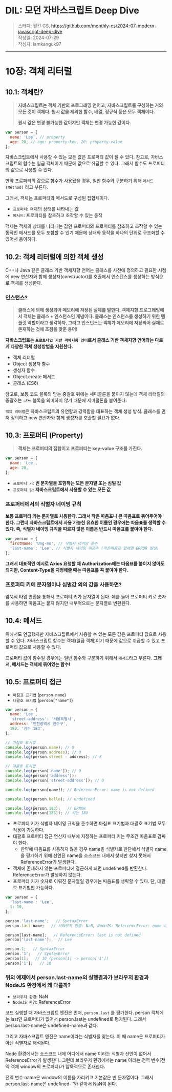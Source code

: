 # DIL: 모던 자바스크립트 Deep Dive

> 스터디: 월간 CS, https://github.com/monthly-cs/2024-07-modern-javascript-deep-dive  
> 작성일: 2024-07-29  
> 작성자: iamkanguk97

---

# 10장: 객체 리터럴

## 10.1: 객체란?

> **자바스크립트는 객체 기반의 프로그래밍 언어고, 자바스크립트를 구성하는 거의 모든 것이 객체다. 원시 값을 제외한 함수, 배열, 정규식 등은 모두 객체이다.**
>
> **원시 값은 변경 불가능한 값이지만 객체는 변경 가능한 값이다.**

```javascript
var person = {
  name: 'Lee', // property
  age: 20, // age: property-key, 20: property-value
};
```

자바스크립트에서 사용할 수 있는 모든 값은 프로퍼티 값이 될 수 있다. 참고로, 자바스크립트의 함수는 일급 객체이기 때문에 값으로 취급할 수 있다. 그래서 함수도 프로퍼티의 값으로 사용할 수 있다.

만약 프로퍼티의 값으로 함수가 사용됐을 경우, 일반 함수와 구분하기 위해 `메서드(Method)` 라고 부른다.

그래서, 객체는 프로퍼티와 메서드로 구성된 집합체이다.

- `프로퍼티`: 객체의 상태를 나타내는 값
- `메서드`: 프로퍼티를 참조하고 조작할 수 있는 동작

객체는 객체의 상태를 나타내는 값인 프로퍼티와 프로퍼티를 참조하고 조작할 수 있는 동작인 메서드를 모두 포함할 수 있기 때문에 상태와 동작을 하나의 단위로 구조화할 수 있어서 용이하다.

## 10.2: 객체 리터럴에 의한 객체 생성

C++나 Java 같은 클래스 기반 객체지향 언어는 클래스를 사전에 정의하고 필요한 시점에 new 연산자와 함께 생성자(constructor)를 호출해서 인스턴스를 생성하는 방식으로 객체를 생성한다.

### 인스턴스?

> **클래스에 의해 생성되어 메모리에 저장된 실체를 말한다. 객체지향 프로그래밍에서 객체는 클래스 + 인스턴스인 개념이다. 클래스는 인스턴스를 생성하기 위한 템플릿 역할이라고 생각하자, 그리고 인스턴스는 객체가 메모리에 저장되어 실제로 존재하는 것에 초점을 맞춘 용어!**

**자바스크립트는 `프로토타입 기반 객체지향 언어`로서 클래스 기반 객체지향 언어와는 다르게 다양한 객체 생성방법을 지원한다.**

- 객체 리터럴
- Object 생성자 함수
- 생성자 함수
- Object.create 메서드
- 클래스 (ES6)

참고로, 보통 코드 블록의 닫는 중괄호 뒤에는 세미콜론을 붙이지 않는데 객체 리터럴의 중괄호는 코드 블록을 의미하지 않기 때문에 세미콜론을 붙여준다.

`객체 리터럴`은 자바스크립트의 유연함과 강력함을 대표하는 객체 생성 방식. 클래스를 먼저 정의하고 new 연산자와 함께 생성자를 호출할 필요가 없다.

## 10.3: 프로퍼티 (Property)

> **객체는 프로퍼티의 집합이고 프로퍼티는 key-value 구조를 가진다.**

```javascript
var person = {
  name: 'Lee',
  age: 20,
};
```

- `프로퍼티 키`: **빈 문자열을 포함하는 모든 문자열 또는 심벌 값**
- `프로퍼티 값`: **자바스크립트에서 사용할 수 있는 모든 값**

### 프로퍼티에서의 식별자 네이밍 규칙

**보통 프로퍼티 키는 문자열로 사용한다. 그래서 작은 따옴표나 큰 따옴표로 묶어주어야 한다. 그런데 자바스크립트에서 사용 가능한 유효한 이름인 경우에는 따옴표를 생략할 수 있다. 즉, 식별자 네이밍 규칙을 따르지 않은 이름은 반드시 따옴표를 붙여야 한다.**

```javascript
var person = {
  firstName: 'Ung-mo', // 식별자 네이밍 준수
  'last-name': 'Lee', // 식별자 네이밍 미준수 (작은따옴표 없애면 ERROR 발생)
};
```

**그래서 대표적인 예시로 Axios 요청할 때 Authorization에는 따옴표를 붙이지 않아도 되지만, Content-Type을 지정해줄 때는 따옴표를 꼭 붙여야 한다.**

### 프로퍼티 키에 문자열이나 심벌값 외의 값을 사용하면?

암묵적 타입 변환을 통해서 프로퍼티 키가 문자열이 된다. 예를 들어 프로퍼티 키로 숫자를 사용하면 따옴표는 붙지 않지만 내부적으로는 문자열로 변환된다.

## 10.4: 메서드

위에서도 언급했지만 자바스크립트에서 사용할 수 있는 모든 값은 프로퍼티 값으로 사용할 수 있다. 자바스크립트 함수는 객체(일급 객체)이기 때문에 값으로 취급할 수 있고 프로퍼티 값으로 사용할 수 있다.

프로퍼티 값이 함수일 경우에는 일반 함수와 구분하기 위해서 `메서드`라고 부른다. **그래서, 메서드는 객체에 묶여있는 함수!**

## 10.5: 프로퍼티 접근

- `마침표 표기법` (`person.name`)
- `대괄호 표기법` (`person["name"]`)

```javascript
var person = {
  name: 'Lee',
  'street-address': '서울특별시',
  address: '인천광역시 연수구',
  183: '키는 183',
};

// 마침표 표기법
console.log(person.name); // O
console.log(person.address); // O
console.log(person.street - address); // X

// 대괄호 표기법
console.log(person['name']); // O
console.log(person['address']);
console.log(person['street-address']); // O

console.log(person[name]); // ReferenceError: name is not defined

console.log(person.hello); // undefined

console.log(person.183);   // ERROR
console.log(person[183]); // 키는 183
```

- 프로퍼티 키가 식별자 네이밍 규칙을 준수하면 마침표 표기법과 대괄호 표기법 모두 적용이 가능하다.
- 대괄호 프로퍼티 접근 연산자 내부에 지정하는 프로퍼티 키는 무조건 따옴표로 감싸야 한다.
  - 만약에 따옴표를 사용하지 않을 경우 name을 식별자로 판단해서 식별자 name을 평가하기 위해 선언된 name을 소스코드 내에서 찾지만 찾지 못해서 ReferenceError가 발생한다.
- 객체에 존재하지 않는 프로퍼티에 접근하게 되면 undefined를 반환한다. ReferenceError가 발생하지 않는다.
- 프로퍼티 키가 숫자로 이뤄진 문자열일 경우에는 따옴표를 생략할 수 있다. 단, 대괄호 표기법만 가능하다.

```javascript
var person = {
  'last-name': 'Lee',
  1: 10,
};

person.'last-name';   // SyntaxError
person.last-name;   // 브라우저 환경: NaN, NodeJS: ReferenceError: name is not defined

person[last-name];   // ReferenceError: last is not defined
person['last-name'];   // Lee

person.1;   // SyntaxError
person.'1';   // SyntaxError
person[1];   // 10 (person[1] -> person['1'])
person['1'];   // 10
```

### 위의 예제에서 person.last-name의 실행결과가 브라우저 환경과 NodeJS 환경에서 왜 다를까?

- `브라우저 환경`: NaN
- `NodeJS 환경`: ReferenceError

코드 실행할 때 자바스크립트 엔진은 먼저, `person.last` 를 평가한다. person 객체에는 last인 프로퍼티가 없어서 person.last는 undefined로 평가된다. 그래서 person.last-name은 undefined-name과 같다.

그리고 자바스크립트 엔진은 name이라는 식별자를 찾는다. 이 때 name은 프로퍼티가 아닌 식별자로 해석된다.

Node 환경에서는 소스코드 내에 어디에서 name 이라는 식별자 선언이 없어서 ReferenceError가 발생한다. 그런데 브라우저 환경에서는 name 이라는 전역 변수(전역 객체 window의 프로퍼티)가 암묵적으로 존재한다.

전역 변수 name은 window의 이름을 가리키고 기본값은 빈 문자열이다. 그래서 person.last-name은 undefined-''와 같아서 NaN이 된다.
